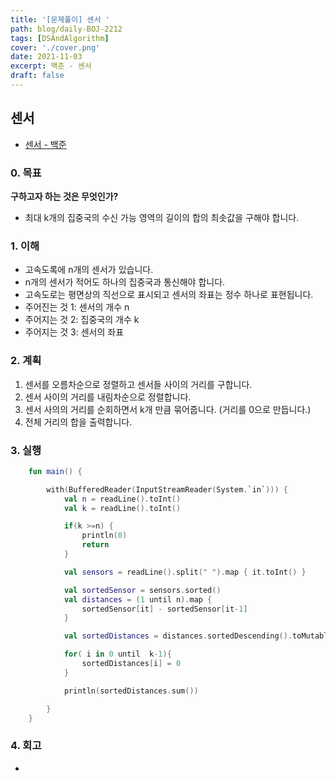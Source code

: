 ```yaml
---
title: '[문제풀이] 센서 '
path: blog/daily-BOJ-2212
tags: [DSAndAlgorithm]
cover: './cover.png'
date: 2021-11-03
excerpt: 백준 - 센서
draft: false
---
```


## 센서

- [센서 - 백준](https://www.acmicpc.net/problem/2212)

### 0. 목표

**구하고자 하는 것은 무엇인가?**

- 최대 k개의 집중국의 수신 가능 영역의 길이의 합의 최솟값을 구해야 합니다.

### 1. 이해

- 고속도록에 n개의 센서가 있습니다.
- n개의 센서가 적어도 하나의 집중국과 통신해야 합니다.
- 고속도로는 평면상의 직선으로 표시되고 센서의 좌표는 정수 하나로 표현됩니다.
- 주어진는 것 1: 센서의 개수 n
- 주어지는 것 2: 집중국의 개수 k
- 주어지는 것 3: 센서의 좌표

### 2. 계획

1. 센서를 오름차순으로 정렬하고 센서들 사이의 거리를 구합니다.
2. 센서 사이의 거리를 내림차순으로 정렬합니다.
3. 센서 사의의 거리를 순회하면서 k개 만큼 묶어줍니다. (거리를 0으로 만듭니다.)
4. 전체 거리의 합을 출력합니다.

### 3. 실행

```kotlin
    fun main() {

        with(BufferedReader(InputStreamReader(System.`in`))) {
            val n = readLine().toInt()
            val k = readLine().toInt()

            if(k >=n) {
                println(0)
                return
            }

            val sensors = readLine().split(" ").map { it.toInt() }

            val sortedSensor = sensors.sorted()
            val distances = (1 until n).map {
                sortedSensor[it] - sortedSensor[it-1]
            }

            val sortedDistances = distances.sortedDescending().toMutableList()

            for( i in 0 until  k-1){
                sortedDistances[i] = 0
            }

            println(sortedDistances.sum())

        }
    }
```

### 4. 회고

-
